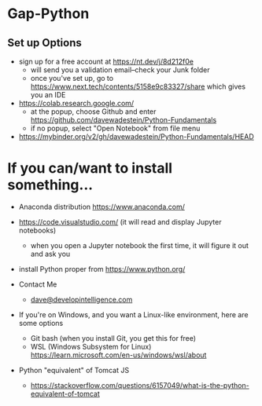 # Gap-Python


## Set up Options
* sign up for a free account at https://nt.dev/j/8d212f0e
  * will send you a validation email–check your Junk folder
  * once you've set up, go to https://www.next.tech/contents/5158e9c83327/share which gives you an IDE
* https://colab.research.google.com/
  * at the popup, choose Github and enter https://github.com/davewadestein/Python-Fundamentals
  * if no popup, select "Open Notebook" from file menu
* https://mybinder.org/v2/gh/davewadestein/Python-Fundamentals/HEAD

# If you can/want to install something...
   * Anaconda distribution https://www.anaconda.com/
   * https://code.visualstudio.com/ (it will read and display Jupyter notebooks)
     * when you open a Jupyter notebook the first time, it will figure it out and ask you
   * install Python proper from https://www.python.org/
* Contact Me
   * dave@developintelligence.com

* If you're on Windows, and you want a Linux-like environment, here are some options
   * Git bash (when you install Git, you get this for free)
   * WSL (Windows Subsystem for Linux) https://learn.microsoft.com/en-us/windows/wsl/about

* Python "equivalent" of Tomcat JS
  * https://stackoverflow.com/questions/6157049/what-is-the-python-equivalent-of-tomcat
